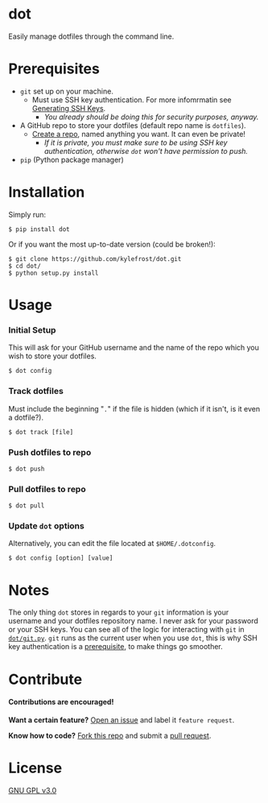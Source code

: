 # dot

Easily manage dotfiles through the command line.

# Prerequisites

- `git` set up on your machine.
    - Must use SSH key authentication. For more infomrmatin see [Generating SSH Keys](https://help.github.com/articles/generating-ssh-keys/).
        - *You already should be doing this for security purposes, anyway.*
- A GitHub repo to store your dotfiles (default repo name is `dotfiles`).
    - [Create a repo](https://github.com/new), named anything you want. It can even be private!
        - *If it is private, you must make sure to be using SSH key authentication, otherwise `dot` won't have permission to push.*
- `pip` (Python package manager)

# Installation

Simply run:

    $ pip install dot
    
Or if you want the most up-to-date version (could be broken!):
    
    $ git clone https://github.com/kylefrost/dot.git
    $ cd dot/
    $ python setup.py install


# Usage

### Initial Setup

This will ask for your GitHub username and the name of the repo which you wish to store your dotfiles.

    $ dot config


### Track dotfiles

Must include the beginning "`.`" if the file is hidden (which if it isn't, is it even a dotfile?).

    $ dot track [file]


### Push dotfiles to repo

    $ dot push

### Pull dotfiles to repo

    $ dot pull

### Update `dot` options

Alternatively, you can edit the file located at `$HOME/.dotconfig`.

    $ dot config [option] [value]


# Notes

The only thing `dot` stores in regards to your `git` information is your username and your dotfiles repository name. I never ask for your password or your SSH keys. You can see all of the logic for interacting with `git` in [`dot/git.py`](dot/git.py). `git` runs as the current user when you use `dot`, this is why SSH key authentication is a [prerequisite](https://github.com/kylefrost/dot#prerequisites), to make things go smoother.

# Contribute

#### Contributions are encouraged!

__Want a certain feature?__ [Open an issue](https://github.com/kylefrost/dot/issues) and label it `feature request`.

__Know how to code?__ [Fork this repo](https://github.com/kylefrost/dot/fork) and submit a [pull request](https://github.com/kylefrost/dot/pulls).

# License

[GNU GPL v3.0](LICENSE)
